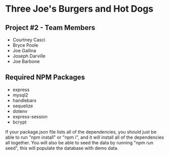 # Three Joe's Burgers and Hot Dogs
## Project #2 - Team Members
- Courtney Casci
- Bryce Poole
- Joe Gallina
- Joseph Darville
- Joe Barbone

## Required NPM Packages
- express
- mysql2
- handlebars
- sequelize
- dotenv
- express-session
- bcrypt

If your package.json file lists all of the dependencies, you should just be able to run "npm install" or "npm i", and it will install all of the dependencies all together. You will also be able to seed the data by running "npm run seed", this will populate the database with demo data. 
